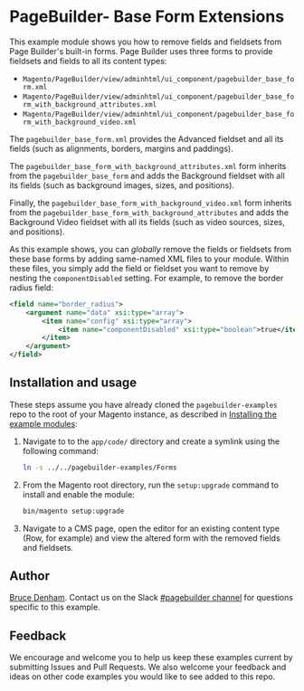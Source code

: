 # PageBuilder- Base Form Extensions

This example module shows you how to remove fields and fieldsets from Page Builder's built-in forms. Page Builder uses three forms to provide fieldsets and fields to all its content types:

*  `Magento/PageBuilder/view/adminhtml/ui_component/pagebuilder_base_form.xml`
*  `Magento/PageBuilder/view/adminhtml/ui_component/pagebuilder_base_form_with_background_attributes.xml`
*  `Magento/PageBuilder/view/adminhtml/ui_component/pagebuilder_base_form_with_background_video.xml`

The `pagebuilder_base_form.xml` provides the Advanced fieldset and all its fields (such as alignments, borders, margins and paddings).

The `pagebuilder_base_form_with_background_attributes.xml` form inherits from the `pagebuilder_base_form` and adds the Background fieldset with all its fields (such as background images, sizes, and positions).

Finally, the `pagebuilder_base_form_with_background_video.xml` form inherits from the `pagebuilder_base_form_with_background_attributes` and adds the Background Video fieldset with all its fields (such as video sources, sizes, and positions).

As this example shows, you can _globally_ remove the fields or fieldsets from these base forms by adding same-named XML files to your module. Within these files, you simply add the field or fieldset you want to remove by nesting the `componentDisabled` setting. For example, to remove the border radius field:

```xml
<field name="border_radius">
    <argument name="data" xsi:type="array">
        <item name="config" xsi:type="array">
            <item name="componentDisabled" xsi:type="boolean">true</item>
        </item>
    </argument>
</field>
```

## Installation and usage

These steps assume you have already cloned the `pagebuilder-examples` repo to the root of your Magento instance, as described in [Installing the example modules](../../README.md):

1. Navigate to to the `app/code/` directory and create a symlink using the following command:

    ```bash
    ln -s ../../pagebuilder-examples/Forms
    ```

1. From the Magento root directory, run the `setup:upgrade` command to install and enable the module:

   ```bash
   bin/magento setup:upgrade
   ```

1. Navigate to a CMS page, open the editor for an existing content type (Row, for example) and view the altered form with the removed fields and fieldsets.

## Author

[Bruce Denham](https://github.com/bdenham). Contact us on the Slack [#pagebuilder channel](https://slack.com/app_redirect?channel=pagebuilder) for questions specific to this example.

## Feedback

We encourage and welcome you to help us keep these examples current by submitting Issues and Pull Requests. We also welcome your feedback and ideas on other code examples you would like to see added to this repo.
